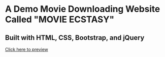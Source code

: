 # A Demo Movie Downloading Website Called "MOVIE ECSTASY"

## Built with HTML, CSS, Bootstrap, and jQuery

[Click here to preview](https://iamrealecstasy.github.io/jquery_movie_website/)
